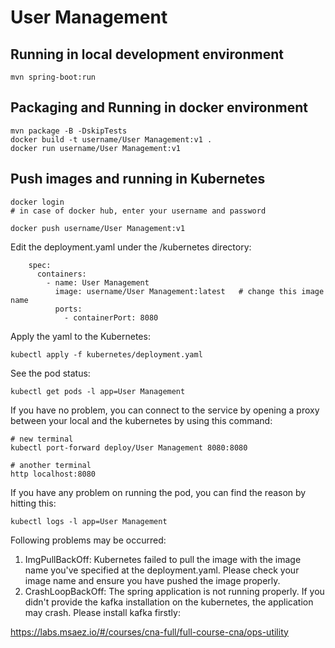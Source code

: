 # User Management

## Running in local development environment

```
mvn spring-boot:run
```

## Packaging and Running in docker environment

```
mvn package -B -DskipTests
docker build -t username/User Management:v1 .
docker run username/User Management:v1
```

## Push images and running in Kubernetes

```
docker login 
# in case of docker hub, enter your username and password

docker push username/User Management:v1
```

Edit the deployment.yaml under the /kubernetes directory:
```
    spec:
      containers:
        - name: User Management
          image: username/User Management:latest   # change this image name
          ports:
            - containerPort: 8080

```

Apply the yaml to the Kubernetes:
```
kubectl apply -f kubernetes/deployment.yaml
```

See the pod status:
```
kubectl get pods -l app=User Management
```

If you have no problem, you can connect to the service by opening a proxy between your local and the kubernetes by using this command:
```
# new terminal
kubectl port-forward deploy/User Management 8080:8080

# another terminal
http localhost:8080
```

If you have any problem on running the pod, you can find the reason by hitting this:
```
kubectl logs -l app=User Management
```

Following problems may be occurred:

1. ImgPullBackOff:  Kubernetes failed to pull the image with the image name you've specified at the deployment.yaml. Please check your image name and ensure you have pushed the image properly.
1. CrashLoopBackOff: The spring application is not running properly. If you didn't provide the kafka installation on the kubernetes, the application may crash. Please install kafka firstly:

https://labs.msaez.io/#/courses/cna-full/full-course-cna/ops-utility

